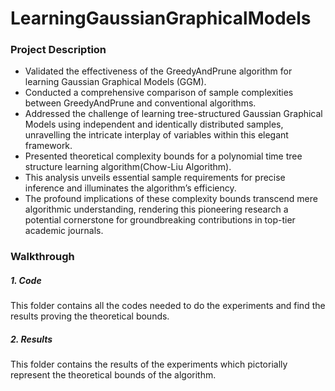 # LearningGaussianGraphicalModels

### Project Description
- Validated the effectiveness of the GreedyAndPrune algorithm for learning Gaussian Graphical Models (GGM).
- Conducted a comprehensive comparison of sample complexities between GreedyAndPrune and conventional algorithms.
- Addressed the challenge of learning tree-structured Gaussian Graphical Models using independent and identically distributed samples, unravelling the intricate interplay of variables within this elegant framework.
- Presented theoretical complexity bounds for a polynomial time tree structure learning algorithm(Chow-Liu Algorithm).
- This analysis unveils essential sample requirements for precise inference and illuminates the algorithm’s efficiency.
- The profound implications of these complexity bounds transcend mere algorithmic understanding, rendering this pioneering research a potential cornerstone for groundbreaking contributions in top-tier academic journals.

### Walkthrough
##### 1. Code
This folder contains all the codes needed to do the experiments and find the results proving the theoretical bounds.

##### 2. Results
This folder contains the results of the experiments which pictorially represent the theoretical bounds of the algorithm.
